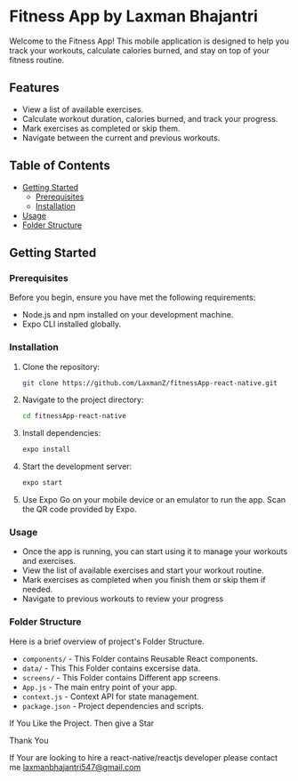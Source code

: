 # Fitness App by Laxman Bhajantri

Welcome to the Fitness App! This mobile application is designed to help you track your workouts, calculate calories burned, and stay on top of your fitness routine.

## Features

- View a list of available exercises.
- Calculate workout duration, calories burned, and track your progress.
- Mark exercises as completed or skip them.
- Navigate between the current and previous workouts.

## Table of Contents

- [Getting Started](#getting-started)
  - [Prerequisites](#prerequisites)
  - [Installation](#installation)
- [Usage](#usage)
- [Folder Structure](#folder-structure)

## Getting Started

### Prerequisites

Before you begin, ensure you have met the following requirements:

- Node.js and npm installed on your development machine.
- Expo CLI installed globally.

### Installation

1. Clone the repository:

   ```bash
   git clone https://github.com/LaxmanZ/fitnessApp-react-native.git
   ```

2. Navigate to the project directory:

   ```bash
   cd fitnessApp-react-native
   ```

3. Install dependencies:

   ```bash
   expo install
   ```

4. Start the development server:

   ```bash
   expo start
   ```

5. Use Expo Go on your mobile device or an emulator to run the app. Scan the QR code provided by Expo.

### Usage

- Once the app is running, you can start using it to manage your workouts and exercises.
- View the list of available exercises and start your workout routine.
- Mark exercises as completed when you finish them or skip them if needed.
- Navigate to previous workouts to review your progress

### Folder Structure

Here is a brief overview of project's Folder Structure.

- `components/` - This Folder contains Reusable React components.
- `data/` - This This Folder contains excersise data.
- `screens/` - This Folder contains Different app screens.
- `App.js` - The main entry point of your app.
- `context.js` - Context API for state management.
- `package.json` - Project dependencies and scripts.

If You Like the Project. Then give a Star

Thank You

If Your are looking to hire a react-native/reactjs developer please contact me laxmanbhajantri547@gmail.com
